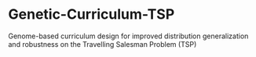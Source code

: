 # Genetic-Curriculum-TSP
Genome-based curriculum design for improved distribution generalization and robustness on the Travelling Salesman Problem (TSP)
